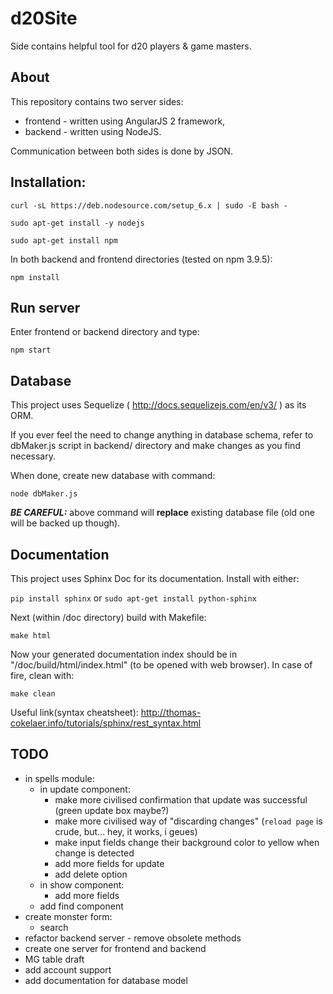 # d20Site
Side contains helpful tool for d20 players & game masters.

## About
This repository contains two server sides:
* frontend - written using AngularJS 2 framework,
* backend - written using NodeJS.

Communication between both sides is done by JSON.

## Installation:

`curl -sL https://deb.nodesource.com/setup_6.x | sudo -E bash -`

`sudo apt-get install -y nodejs`

`sudo apt-get install npm`

In both backend and frontend directories (tested on npm 3.9.5):

`npm install`

## Run server

Enter frontend or backend directory and type:

`npm start`

## Database

This project uses Sequelize ( http://docs.sequelizejs.com/en/v3/ ) as its ORM.

If you ever feel the need to change anything in database schema, refer to dbMaker.js script in backend/ directory and make changes as you find necessary.

When done, create new database with command:

`node dbMaker.js`

***BE CAREFUL:*** above command will **replace** existing database file (old one will be backed up though).

## Documentation

This project uses Sphinx Doc for its documentation. Install with either:

`pip install sphinx` or `sudo apt-get install python-sphinx`

Next (within /doc directory) build with Makefile:

`make html`

Now your generated documentation index should be in "/doc/build/html/index.html" (to be opened with web browser). In case of fire, clean with:

`make clean`

Useful link(syntax cheatsheet): http://thomas-cokelaer.info/tutorials/sphinx/rest_syntax.html

## TODO

- in spells module:
  - in update component:
    - make more civilised confirmation that update was successful (green update box maybe?)
    - make more civilised way of "discarding changes" (`reload page` is crude, but... hey, it works, i geues)
    - make input fields change their background color to yellow when change is detected
    - add more fields for update
    - add delete option
  - in show component:
    - add more fields
  - add find component
- create monster form:
  - search
- refactor backend server - remove obsolete methods
- create one server for frontend and backend
- MG table draft
- add account support
- add documentation for database model
